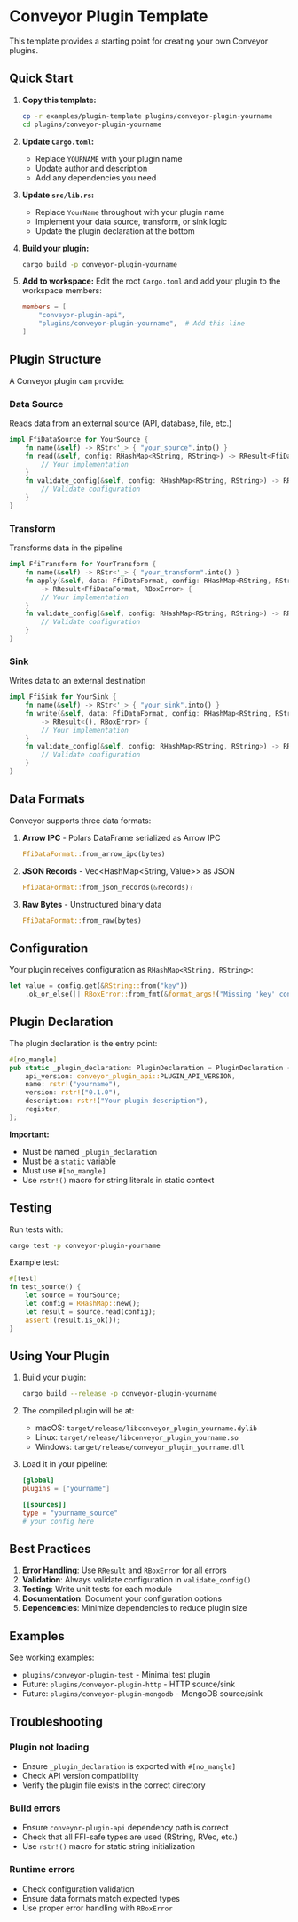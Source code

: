 # Conveyor Plugin Template

This template provides a starting point for creating your own Conveyor plugins.

## Quick Start

1. **Copy this template:**
   ```bash
   cp -r examples/plugin-template plugins/conveyor-plugin-yourname
   cd plugins/conveyor-plugin-yourname
   ```

2. **Update `Cargo.toml`:**
   - Replace `YOURNAME` with your plugin name
   - Update author and description
   - Add any dependencies you need

3. **Update `src/lib.rs`:**
   - Replace `YourName` throughout with your plugin name
   - Implement your data source, transform, or sink logic
   - Update the plugin declaration at the bottom

4. **Build your plugin:**
   ```bash
   cargo build -p conveyor-plugin-yourname
   ```

5. **Add to workspace:**
   Edit the root `Cargo.toml` and add your plugin to the workspace members:
   ```toml
   members = [
       "conveyor-plugin-api",
       "plugins/conveyor-plugin-yourname",  # Add this line
   ]
   ```

## Plugin Structure

A Conveyor plugin can provide:

### Data Source
Reads data from an external source (API, database, file, etc.)

```rust
impl FfiDataSource for YourSource {
    fn name(&self) -> RStr<'_> { "your_source".into() }
    fn read(&self, config: RHashMap<RString, RString>) -> RResult<FfiDataFormat, RBoxError> {
        // Your implementation
    }
    fn validate_config(&self, config: RHashMap<RString, RString>) -> RResult<(), RBoxError> {
        // Validate configuration
    }
}
```

### Transform
Transforms data in the pipeline

```rust
impl FfiTransform for YourTransform {
    fn name(&self) -> RStr<'_> { "your_transform".into() }
    fn apply(&self, data: FfiDataFormat, config: RHashMap<RString, RString>)
        -> RResult<FfiDataFormat, RBoxError> {
        // Your implementation
    }
    fn validate_config(&self, config: RHashMap<RString, RString>) -> RResult<(), RBoxError> {
        // Validate configuration
    }
}
```

### Sink
Writes data to an external destination

```rust
impl FfiSink for YourSink {
    fn name(&self) -> RStr<'_> { "your_sink".into() }
    fn write(&self, data: FfiDataFormat, config: RHashMap<RString, RString>)
        -> RResult<(), RBoxError> {
        // Your implementation
    }
    fn validate_config(&self, config: RHashMap<RString, RString>) -> RResult<(), RBoxError> {
        // Validate configuration
    }
}
```

## Data Formats

Conveyor supports three data formats:

1. **Arrow IPC** - Polars DataFrame serialized as Arrow IPC
   ```rust
   FfiDataFormat::from_arrow_ipc(bytes)
   ```

2. **JSON Records** - Vec<HashMap<String, Value>> as JSON
   ```rust
   FfiDataFormat::from_json_records(&records)?
   ```

3. **Raw Bytes** - Unstructured binary data
   ```rust
   FfiDataFormat::from_raw(bytes)
   ```

## Configuration

Your plugin receives configuration as `RHashMap<RString, RString>`:

```rust
let value = config.get(&RString::from("key"))
    .ok_or_else(|| RBoxError::from_fmt(&format_args!("Missing 'key' config")))?;
```

## Plugin Declaration

The plugin declaration is the entry point:

```rust
#[no_mangle]
pub static _plugin_declaration: PluginDeclaration = PluginDeclaration {
    api_version: conveyor_plugin_api::PLUGIN_API_VERSION,
    name: rstr!("yourname"),
    version: rstr!("0.1.0"),
    description: rstr!("Your plugin description"),
    register,
};
```

**Important:**
- Must be named `_plugin_declaration`
- Must be a `static` variable
- Must use `#[no_mangle]`
- Use `rstr!()` macro for string literals in static context

## Testing

Run tests with:
```bash
cargo test -p conveyor-plugin-yourname
```

Example test:
```rust
#[test]
fn test_source() {
    let source = YourSource;
    let config = RHashMap::new();
    let result = source.read(config);
    assert!(result.is_ok());
}
```

## Using Your Plugin

1. Build your plugin:
   ```bash
   cargo build --release -p conveyor-plugin-yourname
   ```

2. The compiled plugin will be at:
   - macOS: `target/release/libconveyor_plugin_yourname.dylib`
   - Linux: `target/release/libconveyor_plugin_yourname.so`
   - Windows: `target/release/conveyor_plugin_yourname.dll`

3. Load it in your pipeline:
   ```toml
   [global]
   plugins = ["yourname"]

   [[sources]]
   type = "yourname_source"
   # your config here
   ```

## Best Practices

1. **Error Handling**: Use `RResult` and `RBoxError` for all errors
2. **Validation**: Always validate configuration in `validate_config()`
3. **Testing**: Write unit tests for each module
4. **Documentation**: Document your configuration options
5. **Dependencies**: Minimize dependencies to reduce plugin size

## Examples

See working examples:
- `plugins/conveyor-plugin-test` - Minimal test plugin
- Future: `plugins/conveyor-plugin-http` - HTTP source/sink
- Future: `plugins/conveyor-plugin-mongodb` - MongoDB source/sink

## Troubleshooting

### Plugin not loading
- Ensure `_plugin_declaration` is exported with `#[no_mangle]`
- Check API version compatibility
- Verify the plugin file exists in the correct directory

### Build errors
- Ensure `conveyor-plugin-api` dependency path is correct
- Check that all FFI-safe types are used (RString, RVec, etc.)
- Use `rstr!()` macro for static string initialization

### Runtime errors
- Check configuration validation
- Ensure data formats match expected types
- Use proper error handling with `RBoxError`
